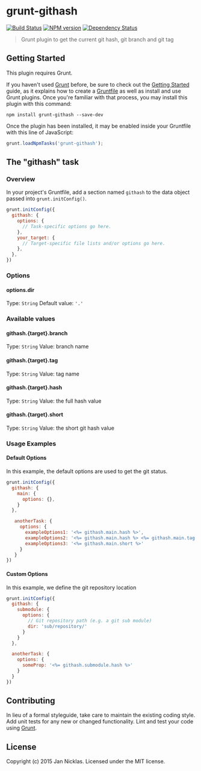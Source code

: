 # grunt-githash

[![Build Status](https://travis-ci.org/jantimon/grunt-githash.svg)](https://travis-ci.org/jantimon/grunt-githash)
[![NPM version](https://badge.fury.io/js/grunt-githash.svg)](http://badge.fury.io/js/grunt-githash)
[![Dependency Status](https://david-dm.org/jantimon/grunt-githash.png)](https://david-dm.org/jantimon/grunt-githash)

> Grunt plugin to get the current git hash, git branch and git tag

## Getting Started
This plugin requires Grunt.

If you haven't used [Grunt](http://gruntjs.com/) before, be sure to check out the [Getting Started](http://gruntjs.com/getting-started) guide, as it explains how to create a [Gruntfile](http://gruntjs.com/sample-gruntfile) as well as install and use Grunt plugins. Once you're familiar with that process, you may install this plugin with this command:

```shell
npm install grunt-githash --save-dev
```

Once the plugin has been installed, it may be enabled inside your Gruntfile with this line of JavaScript:

```js
grunt.loadNpmTasks('grunt-githash');
```

## The "githash" task

### Overview
In your project's Gruntfile, add a section named `githash` to the data object passed into `grunt.initConfig()`.

```js
grunt.initConfig({
  githash: {
    options: {
      // Task-specific options go here.
    },
    your_target: {
      // Target-specific file lists and/or options go here.
    },
  },
})
```

### Options

#### options.dir
Type: `String`
Default value: `'.'`

### Available values

#### githash.{target}.branch
Type: `String`
Value: branch name

#### githash.{target}.tag
Type: `String`
Value: tag name

#### githash.{target}.hash
Type: `String`
Value: the full hash value

#### githash.{target}.short
Type: `String`
Value: the short git hash value

### Usage Examples

#### Default Options

In this example, the default options are used to get the git status.

```js
grunt.initConfig({
  githash: {
    main: {
      options: {},
    }
  },

   anotherTask: {
     options: {
       exampleOptions1: '<%= githash.main.hash %>',
       exampleOptions2: '<%= githash.main.hash %> <%= githash.main.tag %> <%= githash.main.branch %>',
       exampleOptions3: '<%= githash.main.short %>'
     }
   }
})
```

#### Custom Options

In this example, we define the git repository location

```js
grunt.initConfig({
  githash: {
    submodule: {
      options: {
        // Git repository path (e.g. a git sub module)
        dir: 'sub/repository/'
      }
    }
  },

  anotherTask: {
    options: {
      someProp: '<%= githash.submodule.hash %>'
    }
  }
})
```

## Contributing
In lieu of a formal styleguide, take care to maintain the existing coding style. Add unit tests for any new or changed functionality. Lint and test your code using [Grunt](http://gruntjs.com/).

## License
Copyright (c) 2015 Jan Nicklas. Licensed under the MIT license.
